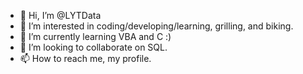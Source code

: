 - 👋 Hi, I’m @LYTData
- 👀 I’m interested in coding/developing/learning, grilling, and biking.
- 🌱 I’m currently learning VBA and C :)
- 💞️ I’m looking to collaborate on SQL.
- 📫 How to reach me, my profile.

<!---
LYTData/LYTData is a ✨ special ✨ repository because its `README.md` (this file) appears on your GitHub profile.
You can click the Preview link to take a look at your changes.
--->

